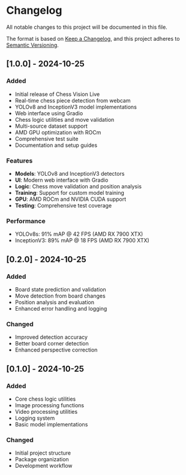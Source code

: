# Changelog

All notable changes to this project will be documented in this file.

The format is based on [Keep a Changelog](https://keepachangelog.com/en/1.0.0/),
and this project adheres to [Semantic Versioning](https://semver.org/spec/v2.0.0.html).

## [1.0.0] - 2024-10-25

### Added
- Initial release of Chess Vision Live
- Real-time chess piece detection from webcam
- YOLOv8 and InceptionV3 model implementations
- Web interface using Gradio
- Chess logic utilities and move validation
- Multi-source dataset support
- AMD GPU optimization with ROCm
- Comprehensive test suite
- Documentation and setup guides

### Features
- **Models**: YOLOv8 and InceptionV3 detectors
- **UI**: Modern web interface with Gradio
- **Logic**: Chess move validation and position analysis
- **Training**: Support for custom model training
- **GPU**: AMD ROCm and NVIDIA CUDA support
- **Testing**: Comprehensive test coverage

### Performance
- YOLOv8s: 91% mAP @ 42 FPS (AMD RX 7900 XTX)
- InceptionV3: 89% mAP @ 18 FPS (AMD RX 7900 XTX)

## [0.2.0] - 2024-10-25

### Added
- Board state prediction and validation
- Move detection from board changes
- Position analysis and evaluation
- Enhanced error handling and logging

### Changed
- Improved detection accuracy
- Better board corner detection
- Enhanced perspective correction

## [0.1.0] - 2024-10-25

### Added
- Core chess logic utilities
- Image processing functions
- Video processing utilities
- Logging system
- Basic model implementations

### Changed
- Initial project structure
- Package organization
- Development workflow
